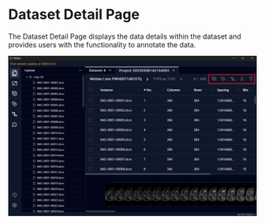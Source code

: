 # Dataset Detail Page

The Dataset Detail Page displays the data details within the dataset and provides users with the functionality to annotate the data.

![Image](img/image_51.png)

